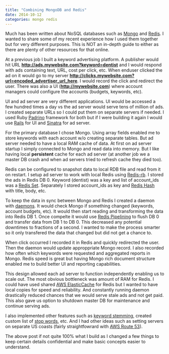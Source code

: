 ```yaml
---
title: "Combining MongoDB and Redis"
date: 2014-10-12
categories: mongo redis
---
```


Much has been written about NoSQL databases such as [Mongo](https://www.mongodb.com) and [Redis](http://redis.io/).  I wanted to share some of my recent experience how I used them together but for very different purposes.  This is NOT an in-depth guide to either as there are plenty of other resources for that online.  

At a previous job I built a keyword advertising platform.  A publisher would hit URL **http://ads.mywebsite.com?keyword=dentist** and I would respond with ads containing text, URL, cost per click, etc.  When enduser clicked the ad on it would go to my server **http://clicks.mywebsite.com?url=encoded_advertiser_url_here**.  I would record the click and redirect the user.  There was also a UI (**http://mywebsite.com**) where account managers could configure the accounts (budgets, keywords, etc).  

UI and ad server are very different applications.  UI would be accessed a few hundred times a day vs the ad server would serve tens of million of ads.  I created separate URLs so I could put them on separate servers if needed.  I used Ruby [Padrino](http://padrinorb.com/) framework for both but if I were building it again I would use [Rails](http://rubyonrails.org/) for UI and [Sinatra](http://www.sinatrarb.com/) for ad server.  

For the primary database I chose Mongo.  Using array fields enabled me to store keywords with each account w/o creating separate tables.  But ad server needed to have a local RAM cache of data.  At first on ad server startup I simply connected to Mongo and read data into memory.  But I like having local **persistent** cache for each ad server (at another job we a master DB crash and when ad servers tried to refresh cache they died too).

Redis can be configured to snapshot data to local RDB file and read from it on restart.  I setup ad server to work with local Redis using [Redis-rb](https://github.com/redis/redis-rb).  I stored the ads in Redis DB 0.  Keyword (dentist) was a key and list of account_ids was a [Redis Set](http://redis.io/topics/data-types#sets).  Separately I stored account_ids as key and [Redis Hash](http://redis.io/topics/data-types#hashes) with title, body, etc.  

To keep the data in sync between Mongo and Redis I created a daemon with [daemons](http://daemons.rubyforge.org/).  It would check Mongo if something changed (keywords, account budgets, etc).  It would then start reading and transforming the data into Redis DB 1.  Once compelte it would use [Redis Pipelining](http://redis.io/topics/pipelining) to flush DB 0 and transfer data from DB 1 to DB 0.  This decreased any potential downtimes to fractions of a second.  I wanted to make the process smarter so it only transfered the data that changed but did not get a chance to.  

When click occurred I recorded it in Redis and quickly redirected the user.  Then the daemon would update approppriate Mongo record.  I also recorded how often which keywords were requested and aggregated reports in Mongo.  Redis speed is great but having Mongo rich document structure enabled me to build better UI and reporting capabilities.  

This design allowed each ad server to function independently enabling us to scale out.  The most obvious bottleneck was amount of RAM for Redis.  I could have used shared [AWS ElasticCache](https://aws.amazon.com/elasticache/) for Redis but I wanted to have local copies for speed and reliability.  And constantly running daemon drastically reduced chances that we would serve stale ads and not get paid.  This also gave us option to shutdown master DB for maintenance and continue serving ads.  

I also implemented other features such as [keyword stemming](https://en.wikipedia.org/wiki/Stemming), created custom list of [stop words](https://en.wikipedia.org/wiki/Stop_words), etc.  And I had other ideas such as setting servers on separate US coasts (fairly straightfowrard with [AWS Route 53](https://aws.amazon.com/route53/)).  

The above post if not quite 100% what I build as I changed a few things to keep certain details confidential and make basic concepts easier to understand.  

